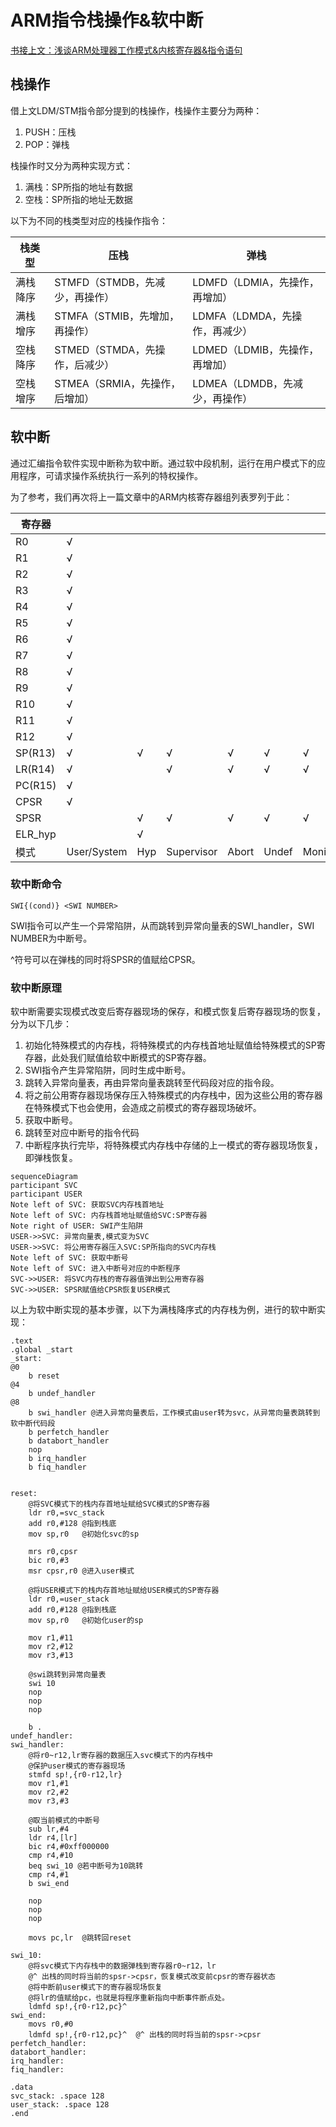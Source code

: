 # ARM指令栈操作&软中断

[书接上文：浅谈ARM处理器工作模式&内核寄存器&指令语句](https://blog.csdn.net/Seigyoravel/article/details/130984050)

## 栈操作

借上文LDM/STM指令部分提到的栈操作，栈操作主要分为两种：

1. PUSH：压栈
2. POP：弹栈

栈操作时又分为两种实现方式：
1. 满栈：SP所指的地址有数据
2. 空栈：SP所指的地址无数据

以下为不同的栈类型对应的栈操作指令：

| 栈类型   | 压栈                           | 弹栈                           |
| -------- | ------------------------------ | ------------------------------ |
| 满栈降序 | STMFD（STMDB，先减少，再操作） | LDMFD（LDMIA，先操作，再增加） |
| 满栈增序 | STMFA（STMIB，先增加，再操作） | LDMFA（LDMDA，先操作，再减少） |
| 空栈降序 | STMED（STMDA，先操作，后减少） | LDMED（LDMIB，先操作，再增加） |
| 空栈增序 | STMEA（SRMIA，先操作，后增加） | LDMEA（LDMDB，先减少，再操作） |

## 软中断

通过汇编指令软件实现中断称为软中断。通过软中段机制，运行在用户模式下的应用程序，可请求操作系统执行一系列的特权操作。

为了参考，我们再次将上一篇文章中的ARM内核寄存器组列表罗列于此：

| 寄存器  |             |      |            |       |       |         |      |      |
| ------- | ----------- | ---- | ---------- | ----- | ----- | ------- | ---- | ---- |
| R0      | √           |      |            |       |       |         |      |      |
| R1      | √           |      |            |       |       |         |      |      |
| R2      | √           |      |            |       |       |         |      |      |
| R3      | √           |      |            |       |       |         |      |      |
| R4      | √           |      |            |       |       |         |      |      |
| R5      | √           |      |            |       |       |         |      |      |
| R6      | √           |      |            |       |       |         |      |      |
| R7      | √           |      |            |       |       |         |      |      |
| R8      | √           |      |            |       |       |         |      | √    |
| R9      | √           |      |            |       |       |         |      | √    |
| R10     | √           |      |            |       |       |         |      | √    |
| R11     | √           |      |            |       |       |         |      | √    |
| R12     | √           |      |            |       |       |         |      | √    |
| SP(R13) | √           | √    | √          | √     | √     | √       | √    | √    |
| LR(R14) | √           |      | √          | √     | √     | √       | √    | √    |
| PC(R15) | √           |      |            |       |       |         |      |      |
| CPSR    | √           |      |            |       |       |         |      |      |
| SPSR    |             | √    | √          | √     | √     | √       | √    | √    |
| ELR_hyp |             | √    |            |       |       |         |      |      |
| 模式    | User/System | Hyp  | Supervisor | Abort | Undef | Moniter | IRQ  | FIQ  |

### 软中断命令

```assembly
SWI{(cond)} <SWI NUMBER>
```

SWI指令可以产生一个异常陷阱，从而跳转到异常向量表的SWI_handler，SWI NUMBER为中断号。

^符号可以在弹栈的同时将SPSR的值赋给CPSR。

### 软中断原理

软中断需要实现模式改变后寄存器现场的保存，和模式恢复后寄存器现场的恢复，分为以下几步：

1. 初始化特殊模式的内存栈，将特殊模式的内存栈首地址赋值给特殊模式的SP寄存器，此处我们赋值给软中断模式的SP寄存器。
2. SWI指令产生异常陷阱，同时生成中断号。
3. 跳转入异常向量表，再由异常向量表跳转至代码段对应的指令段。
4. 将之前公用寄存器现场保存压入特殊模式的内存栈中，因为这些公用的寄存器在特殊模式下也会使用，会造成之前模式的寄存器现场破坏。
5. 获取中断号。
6. 跳转至对应中断号的指令代码
7. 中断程序执行完毕，将特殊模式内存栈中存储的上一模式的寄存器现场恢复，即弹栈恢复。

```mermaid
sequenceDiagram
participant SVC
participant USER
Note left of SVC: 获取SVC内存栈首地址
Note left of SVC: 内存栈首地址赋值给SVC:SP寄存器
Note right of USER: SWI产生陷阱
USER->>SVC: 异常向量表,模式变为SVC
USER->>SVC: 将公用寄存器压入SVC:SP所指向的SVC内存栈
Note left of SVC: 获取中断号
Note left of SVC: 进入中断号对应的中断程序
SVC->>USER: 将SVC内存栈的寄存器值弹出到公用寄存器
SVC->>USER: SPSR赋值给CPSR恢复USER模式
```

以上为软中断实现的基本步骤，以下为满栈降序式的内存栈为例，进行的软中断实现：

```assembly
.text
.global _start
_start:
@0
	b reset
@4
	b undef_handler
@8
	b swi_handler @进入异常向量表后，工作模式由user转为svc，从异常向量表跳转到软中断代码段
	b perfetch_handler
	b databort_handler
	nop
	b irq_handler
	b fiq_handler
	

reset:
	@将SVC模式下的栈内存首地址赋给SVC模式的SP寄存器
	ldr r0,=svc_stack
	add r0,#128 @指到栈底
	mov sp,r0	@初始化svc的sp
	
	mrs r0,cpsr
	bic r0,#3
	msr cpsr,r0 @进入user模式
	
	@将USER模式下的栈内存首地址赋给USER模式的SP寄存器
	ldr r0,=user_stack
	add r0,#128 @指到栈底
	mov sp,r0	@初始化user的sp
	
	mov r1,#11
	mov r2,#12
	mov r3,#13
	
	@swi跳转到异常向量表
	swi 10
	nop
	nop
	nop
	
	b .
undef_handler:
swi_handler:
	@将r0~r12,lr寄存器的数据压入svc模式下的内存栈中
	@保护user模式的寄存器现场
	stmfd sp!,{r0-r12,lr} 
	mov r1,#1
	mov r2,#2
	mov r3,#3
	
	@取当前模式的中断号
	sub lr,#4
	ldr r4,[lr]
	bic r4,#0xff000000
	cmp r4,#10
	beq swi_10 @若中断号为10跳转
	cmp r4,#1
	b swi_end
	
	nop
	nop
	nop
	
	movs pc,lr	@跳转回reset

swi_10:
	@将svc模式下内存栈中的数据弹栈到寄存器r0~r12，lr
	@^ 出栈的同时将当前的spsr->cpsr，恢复模式改变前cpsr的寄存器状态
	@将中断前user模式下的寄存器现场恢复
	@将lr的值赋给pc，也就是将程序重新指向中断事件断点处。
	ldmfd sp!,{r0-r12,pc}^ 
swi_end:
	movs r0,#0
	ldmfd sp!,{r0-r12,pc}^	@^ 出栈的同时将当前的spsr->cpsr
perfetch_handler:
databort_handler:
irq_handler:
fiq_handler:
	
.data
svc_stack: .space 128
user_stack: .space 128
.end
```

